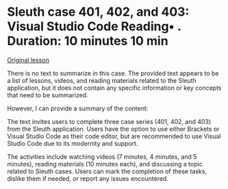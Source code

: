 # Sleuth case 401, 402, and 403: Visual Studio Code Reading• . Duration: 10 minutes 10 min

[Original lesson](https://www.coursera.org/learn/uol-introduction-to-programming-1/supplement/nMKKS/sleuth-case-401-402-and-403-visual-studio-code)

There is no text to summarize in this case. The provided text appears to be a list of lessons, videos, and reading materials related to the Sleuth application, but it does not contain any specific information or key concepts that need to be summarized.

However, I can provide a summary of the content:

The text invites users to complete three case series (401, 402, and 403) from the Sleuth application. Users have the option to use either Brackets or Visual Studio Code as their code editor, but are recommended to use Visual Studio Code due to its modernity and support.

The activities include watching videos (7 minutes, 4 minutes, and 5 minutes), reading materials (10 minutes each), and discussing a topic related to Sleuth cases. Users can mark the completion of these tasks, dislike them if needed, or report any issues encountered.

